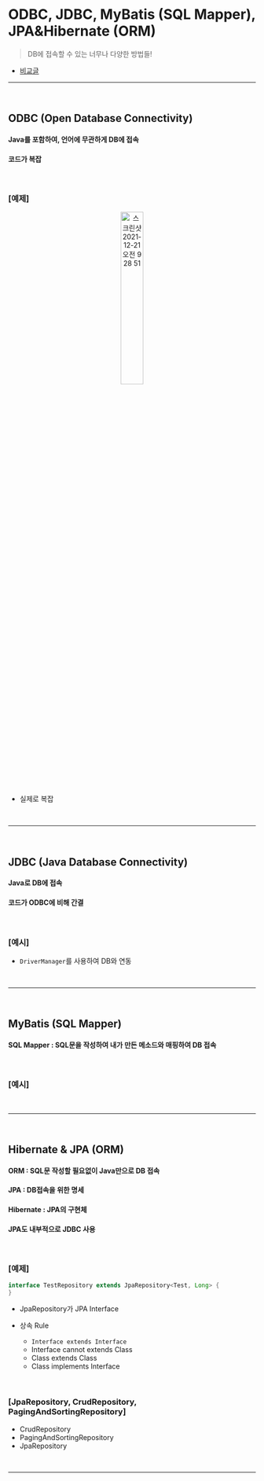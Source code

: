 # ODBC, JDBC, MyBatis (SQL Mapper), JPA&Hibernate (ORM)
> DB에 접속할 수 있는 너무나 다양한 방법들!
* [비교글](https://skyblue300a.tistory.com/7)

<hr>
<br>

## ODBC (Open Database Connectivity)
#### Java를 포함하여, 언어에 무관하게 DB에 접속
#### 코드가 복잡

<br>

### [예제]

<div align="center">
  <img width="30%" alt="스크린샷 2021-12-21 오전 9 28 51" src="https://user-images.githubusercontent.com/37537227/146850598-269749d4-9fd6-42e2-a704-77e238f5b6e0.png">
</div>

* 실제로 복잡

<br>
<hr>
<br>

## JDBC (Java Database Connectivity)
#### Java로 DB에 접속
#### 코드가 ODBC에 비해 간결

<br>

### [예시]
* `DriverManager`를 사용하여 DB와 연동

<br>
<hr>
<br>

## MyBatis (SQL Mapper)
#### SQL Mapper : SQL문을 작성하여 내가 만든 메소드와 매핑하여 DB 접속 

<br>

### [예시]



<br>
<hr>
<br>

## Hibernate & JPA (ORM) 
#### ORM : SQL문 작성할 필요없이 Java만으로 DB 접속
#### JPA : DB접속을 위한 명세
#### Hibernate : JPA의 구현체
#### JPA도 내부적으로 JDBC 사용

<br>

### [예제]
```java
interface TestRepository extends JpaRepository<Test, Long> {
}
```
* JpaRepository가 JPA Interface

* 상속 Rule  
  * `Interface extends Interface`
  * Interface cannot extends Class
  * Class extends Class
  * Class implements Interface

<br>

### [JpaRepository, CrudRepository, PagingAndSortingRepository]

* CrudRepository
* PagingAndSortingRepository
* JpaRepository


<br>
<hr>
<br>
